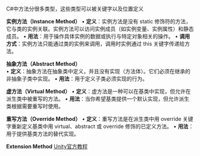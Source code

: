 C#中方法分很多类型，这些类型可以被关键字以及位置定义

**实例方法（Instance Method）**
• **定义**：实例方法是没有 static 修饰符的方法，它与类的实例关联。实例方法可以访问实例成员（如实例变量、实例属性）和静态成员。
• **用法**：用于操作具体实例的数据或执行与特定对象相关的操作。
• **调用方式**：实例方法只能通过类的实例来调用，调用时实例通过 this 关键字传递给方法。

**抽象方法（Abstract Method）**  
• **定义**：抽象方法在抽象类中定义，并且没有实现（方法体）。它们必须在继承的非抽象子类中实现。
• **用法**：用于定义子类必须实现的行为。

**虚方法（Virtual Method）**
• **定义**：虚方法是一种可以在基类中实现，但允许在派生类中被重写的方法。
• **用法**：当你希望基类提供一个默认实现，但允许派生类根据需要重写时使用。

**重写方法（Override Method）**
• **定义**：重写方法是在派生类中用 override 关键字重新定义基类中用 virtual、abstract 或 override 修饰的已定义方法。
• **用法**：用于提供基类方法的替代实现。

**Extension Method**
[Unity官方教程](https://learn.unity.com/tutorial/extension-methods#)